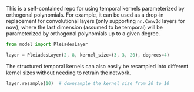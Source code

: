 This is a self-contained repo for using temporal kernels parameterized by orthogonal polynomials. For example, it can be used as a drop-in replacement for convolutional layers (only supporting `nn.Conv3d` layers for now), where the last dimension (assumed to be temporal) will be parameterized by orthogonal polynomials up to a given degree.

```python
from model import PleiadesLayer

layer = PleiadesLayer(2, 8, kernel_size=(3, 3, 20), degrees=4)
```

The structured temporal kernels can also easily be resampled into different kernel sizes without needing to retrain the network.

```python
layer.resample(10)  # downsample the kernel size from 20 to 10
```
